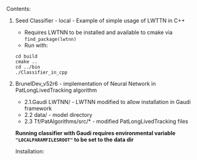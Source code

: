 Contents:
1. Seed Classifier - local - Example of simple usage of LWTTN in C++
    - Requires LWTNN to be installed and available to cmake via `find_package(lwtnn)`
    - Run with:
    ```
    cd build
    cmake ..
    cd ../bin
    ./Classifier_in_cpp
    ```
    
2. BrunelDev_v52r6 - implementation of Neural Network in PatLongLivedTracking algorithm
    - 2.1.Gaudi LWTNN/ - LWTNN modified to allow installation in Gaudi framework
    - 2.2 data/ - model directory
    - 2.3 Tf/PatAlgorithms/src/* - modified PatLongLivedTracking files
    
    **Running classifier with Gaudi requires environmental variable `"LOCALPARAMFILESROOT"` to be set to the data dir**
    
    Installation:  